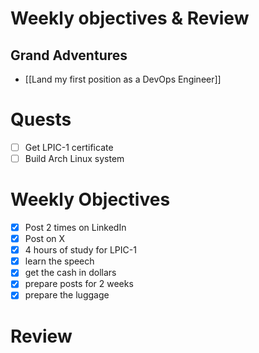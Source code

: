 # Weekly objectives & Review

## Grand Adventures

- [[Land my first position as a DevOps Engineer]]

# Quests

- [ ] Get LPIC-1 certificate
- [ ] Build Arch Linux system

# Weekly Objectives

- [x] Post 2 times on LinkedIn
- [x] Post on X
- [x] 4 hours of study for LPIC-1
- [x] learn the speech
- [x] get the cash in dollars
- [x] prepare posts for 2 weeks
- [x] prepare the luggage

# Review



